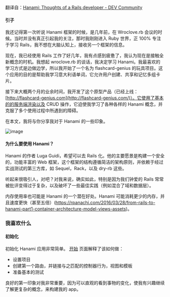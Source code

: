 翻译自：[Hanami: Thoughts of a Rails developer - DEV Community](https://dev.to/bajena/hanami-thoughts-of-a-rails-developer-ik1)



#### 引子



我还记得第一次听说 Hanami 框架的时候，是几年前，在 Wroclove.rb 会议的时候。当时并没有真正引起我的关注，那时我刚刚进入 Ruby 世界，正 100% 专注于学习 Rails，我不想在大脑认知上，接收另一个框架的信息。



现在，我已经使用 Rails 工作了好几年，我有点感到疲惫了，我认为现在是接触全新概念的时机。我想起 wroclove.rb 的谈话，我决定学习 Hanami。我最喜欢的学习方式是边做边学，所以我开始了一个名为 flashcard-genius 的玩具项目。这个应用的目的是帮助我学习意大利语单词，它允许用户创建、共享和记忆多组卡片。



接下来大概两个月的业余时间，我开发了这个原型产品（已经上线：[http://flashcard-genius.com](http://flashcard-genius.com/)）。它使用了基本的的服务端渲染以及 CRUD 操作，它迫使我学习了各种各样的 Hanami 概念，并克服了多个使用过程中所遇到的障碍。



在本文，我将与你分享我对于 Hanami 的一些印象。



![image](https://res.cloudinary.com/practicaldev/image/fetch/s--aXd-3Uex--/c_limit%2Cf_auto%2Cfl_progressive%2Cq_auto%2Cw_880/https://user-images.githubusercontent.com/5732023/97406654-d7b7c380-18f9-11eb-9256-89dac0360af7.png)



#### 为什么要使用 Hanami？



Hanami 的作者 Luga Guidi，希望可以去 Rails 化。他的主要愿景是构建一个安全的，功能丰富的 Web 框架，这个框架的结构遵循简洁的架构原则，并依赖于经过实战测试的第三方库，如 Sequel，Rack，以及 dry-rb 这些。



听起来很吸引人，对吧？对我来说，确实如此，特别是因为我们钟爱的 Rails 常常被批评变得过于复杂，以及破坏了一些最佳实践（例如混合了域和数据层）。



内存使用率也可能是 Hanami 的一个潜在好处。Hanami 可能消耗更少的内存，并且速度更快（甚至五倍）(https://rpanachi.com/2016/03/28/from-rails-to-hanami-part1-container-architecture-model-views-assets)。



### 我喜欢什么



#### 初始化



初始化 Hanami 应用非常简单。 [开始](https://guides.hanamirb.org/introduction/getting-started/) 页面解释了该如何做：



- 设置项目
- 创建第一个路由，并链接与之匹配的控制器行为，视图和模板
- 准备基本的测试



良好的第一印象对我非常重要，因为可以直观的看到事物的变化，使我有兴趣继续了解更复杂的概念，来构建我的 app。

